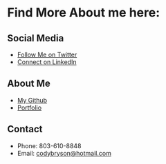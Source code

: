 # Find More About me here:

## Social Media
  - [Follow Me on Twitter](https://twitter.com)
  - [Connect on LinkedIn](https://linkedin.com/in/emerson-bryson)
## About Me
  - [My Github](https://codybryson.github.io)
  - [Portfolio](https://codybryson.github.io/blog)
## Contact
  - Phone: 803-610-8848
  - Email: codybryson@hotmail.com
  